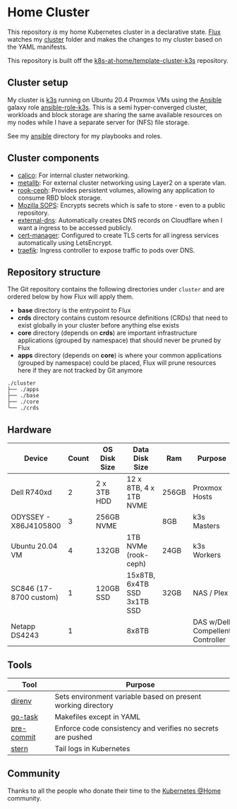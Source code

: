 
# Home Cluster

This repository _is_ my home Kubernetes cluster in a declarative state. [Flux](https://github.com/fluxcd/flux2) watches my [cluster](./cluster/) folder and makes the changes to my cluster based on the YAML manifests.

This repository is built off the [k8s-at-home/template-cluster-k3s](https://github.com/k8s-at-home/template-cluster-k3s) repository.

## Cluster setup

My cluster is [k3s](https://k3s.io/) running on Ubuntu 20.4 Proxmox VMs using the [Ansible](https://www.ansible.com/) galaxy role [ansible-role-k3s](https://github.com/PyratLabs/ansible-role-k3s). This is a semi hyper-converged cluster, workloads and block storage are sharing the same available resources on my nodes while I have a separate server for (NFS) file storage.


See my [ansible](./ansible/) directory for my playbooks and roles.

## Cluster components

- [calico](https://docs.projectcalico.org/about/about-calico): For internal cluster networking.
- [metallb](https://metallb.universe.tf/): For external cluster networking using Layer2 on a sperate vlan.
- [rook-ceph](https://rook.io/): Provides persistent volumes, allowing any application to consume RBD block storage.
- [Mozilla SOPS](https://toolkit.fluxcd.io/guides/mozilla-sops/): Encrypts secrets which is safe to store - even to a public repository.
- [external-dns](https://github.com/kubernetes-sigs/external-dns): Automatically creates DNS records on Cloudflare when I want a ingress to be accessed publicly.
- [cert-manager](https://cert-manager.io/docs/): Configured to create TLS certs for all ingress services automatically using LetsEncrypt.
- [traefik](https://traefik.io/traefik/): Ingress controller to expose traffic to pods over DNS.

## Repository structure

The Git repository contains the following directories under `cluster` and are ordered below by how Flux will apply them.

- **base** directory is the entrypoint to Flux
- **crds** directory contains custom resource definitions (CRDs) that need to exist globally in your cluster before anything else exists
- **core** directory (depends on **crds**) are important infrastructure applications (grouped by namespace) that should never be pruned by Flux
- **apps** directory (depends on **core**) is where your common applications (grouped by namespace) could be placed, Flux will prune resources here if they are not tracked by Git anymore

```
./cluster
├── ./apps
├── ./base
├── ./core
└── ./crds
```

## Hardware

| Device                | Count | OS Disk Size | Data Disk Size              | Ram   | Purpose                           |
|-----------------------|-------|--------------|-----------------------------|-------|-----------------------------------|
| Dell R740xd           | 2     | 2 x 3TB HDD  | 12 x 8TB, 4 x 1TB NVME      | 256GB | Proxmox Hosts                     |
| ODYSSEY - X86J4105800 | 3     | 256GB NVME   |                             | 8GB   | k3s Masters                       |
| Ubuntu 20.04 VM       | 4     | 132GB        | 1TB NVMe (rook-ceph)        | 24GB  | k3s Workers                       |
| SC846 (17-8700 custom)| 1     | 120GB SSD    | 15x8TB, 6x4TB SSD 3x1TB SSD | 32GB  | NAS / Plex                        |
| Netapp DS4243         | 1     |              | 8x8TB                      |       | DAS w/Dell Compellent Controller  |

## Tools

| Tool                                                   | Purpose                                                      |
| ------------------------------------------------------ | ------------------------------------------------------------ |
| [direnv](https://github.com/direnv/direnv)             | Sets environment variable based on present working directory |
| [go-task](https://github.com/go-task/task)             | Makefiles except in YAML                                     |
| [pre-commit](https://github.com/pre-commit/pre-commit) | Enforce code consistency and verifies no secrets are pushed  |
| [stern](https://github.com/stern/stern)                | Tail logs in Kubernetes                                      |

## Community

Thanks to all the people who donate their time to the [Kubernetes @Home](https://github.com/k8s-at-home/) community.
